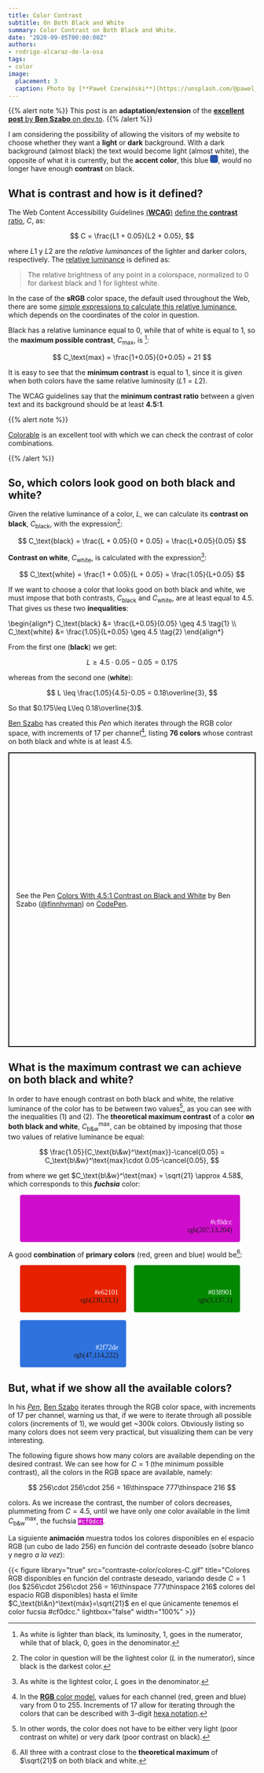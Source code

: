 ```yaml
---
title: Color Contrast
subtitle: On Both Black and White
summary: Color Contrast on Both Black and White.
date: "2020-09-05T00:00:00Z"
authors:
- rodrigo-alcaraz-de-la-osa
tags:
- color
image:
  placement: 3  
  caption: Photo by [**Paweł Czerwiński**](https://unsplash.com/@pawel_czerwinski) on [Unsplash](https://unsplash.com)
---
```


{{% alert note %}}
This post is an **adaptation/extension** of the [**excellent post** by **Ben Szabo** on dev.to](https://dev.to/finnhvman/which-colors-look-good-on-black-and-white-2pe6).
{{% /alert %}}

I am considering the possibility of allowing the visitors of my website to choose whether they want a **light** or **dark** background. With a dark background (almost black) the text would become light (almost white), the opposite of what it is currently, but the **accent color**, this blue <svg width="1rem" height="1rem">
  <rect rx="4" ry="4" width="1rem" height="1rem" style="fill:#2a54a9" />
</svg>, would no longer have enough **contrast** on black.

## What is contrast and how is it defined?
The Web Content Accessibility Guidelines [(**WCAG**)](https://www.w3.org/WAI/standards-guidelines/wcag/) [define the **contrast** ratio](https://www.w3.org/TR/WCAG21/#dfn-contrast-ratio), $C$, as:

$$
C = \frac{L1 + 0.05}{L2 + 0.05},
$$

where $L1$ y $L2$ are the *relative luminances* of the lighter and darker colors, respectively. The [relative luminance](https://www.w3.org/TR/WCAG21/#dfn-relative-luminance) is defined as:

> The relative brightness of any point in a colorspace, normalized to 0 for darkest black and 1 for lightest white.

In the case of the **sRGB** color space, the default used throughout the Web, there are some [*simple* expressions to calculate this relative luminance](https://www.w3.org/TR/WCAG21/#dfn-relative-luminance), which depends on the coordinates of the color in question.

Black has a relative luminance equal to 0, while that of white is equal to 1, so the **maximum possible contrast**, $C_\text{max}$, is [^1]:

[^1]: As white is lighter than black, its luminosity, 1, goes in the numerator, while that of black, 0, goes in the denominator.

$$
C_\text{max} = \frac{1+0.05}{0+0.05} = 21
$$

It is easy to see that the **minimum contrast** is equal to 1, since it is given when both colors have the same relative luminosity ($L1 = L2$).

The WCAG guidelines say that the **minimum contrast ratio** between a given text and its background should be at least **4.5:1**.

{{% alert note %}}

[Colorable](https://colorable.jxnblk.com/) is an excellent tool with which we can check the contrast of color combinations.

{{% /alert %}}

## So, which colors look good on both black and white?
Given the relative luminance of a color, $L$, we can calculate its **contrast on black**, $C_\text{black}$, with the expression[^2]:

[^2]: The color in question will be the lightest color ($L$ in the numerator), since black is the darkest color. 

$$
C_\text{black} = \frac{L + 0.05}{0 + 0.05} = \frac{L+0.05}{0.05}
$$

**Contrast on white**, $C_\text{white}$, is calculated with the expression[^3]:

[^3]: As white is the lightest color, $L$ goes in the denominator.

$$
C_\text{white} = \frac{1 + 0.05}{L + 0.05} = \frac{1.05}{L+0.05}
$$

If we want to choose a color that looks good on both black and white, we must impose that both contrasts, $C_\text{black}$ and $C_\text{white}$, are at least equal to 4.5. That gives us these two <strong>inequalities</strong>:

\begin{align*}
C_\text{black} &= \frac{L+0.05}{0.05} \geq 4.5 \tag{1} \\\\
C_\text{white} &= \frac{1.05}{L+0.05} \geq 4.5 \tag{2}
\end{align*}

From the first one (**black**) we get:

$$
L \geq 4.5\cdot 0.05-0.05 = 0.175
$$

whereas from the second one (**white**):

$$
L \leq \frac{1.05}{4.5}-0.05 = 0.18\overline{3},
$$

So that $0.175\leq L\leq 0.18\overline{3}$.

[Ben Szabo](https://dev.to/finnhvman) has created this *Pen* which iterates through the RGB color space, with increments of 17 per channel[^4], listing **76 colors** whose contrast on both black and white is at least 4.5.

[^4]: In the [**RGB** color model](https://en.wikipedia.org/wiki/RGB), values for each channel (red, green and blue) vary from 0 to 255. Increments of 17 allow for iterating through the colors that can be described with 3-digit [hexa notation](https://en.wikipedia.org/wiki/Web_colors).

<p class="codepen" data-height="600" data-theme-id="light" data-default-tab="result" data-user="finnhvman" data-slug-hash="bZQLgR" style="height: 600px; box-sizing: border-box; display: flex; align-items: center; justify-content: center; border: 2px solid; margin: 1em 0; padding: 1em;" data-pen-title="Colors With 4.5:1 Contrast on Black and White">
  <span>See the Pen <a href="https://codepen.io/finnhvman/pen/bZQLgR">
  Colors With 4.5:1 Contrast on Black and White</a> by Ben Szabo (<a href="https://codepen.io/finnhvman">@finnhvman</a>)
  on <a href="https://codepen.io">CodePen</a>.</span>
</p>
<script async src="https://static.codepen.io/assets/embed/ei.js"></script>

## What is the maximum contrast we can achieve on both black and white?
In order to have enough contrast on both black and white, the relative luminance of the color has to be between two values[^5], as you can see with the inequalities (1) and (2). The **theoretical maximum contrast** of a color **on both black and white**, $C_\text{b\&w}^\text{max}$, can be obtained by imposing that those two values of relative luminance be equal:

[^5]: In other words, the color does not have to be either very light (poor contrast on white) or very dark (poor contrast on black).

$$
\frac{1.05}{C_\text{b\&w}^\text{max}}-\cancel{0.05} = C_\text{b\&w}^\text{max}\cdot 0.05-\cancel{0.05},
$$

from where we get $C_\text{b\&w}^\text{max} = \sqrt{21} \approx 4.58$, which corresponds to this <strong><em>fuchsia</em></strong> color:

<ul style="display: grid;
  grid-template-columns: repeat(auto-fill, minmax(1fr, 1fr));
  grid-gap: 16px;
  padding-right: 32px;">
  <li style="border-radius: 4px;
  padding: 48px 16px 16px;
  list-style: none;
  text-align: end; background-color: #cf0dcc; font-family: Inconsolata">
	  <span style="color:white">#cf0dcc</span><br>rgb(207,13,204)
  </li>
</ul>

A good **combination** of **primary colors** (red, green and blue) would be[^6]:

[^6]: All three with a contrast close to the **theoretical maximum** of $\sqrt{21}$ on both black and white.

<ul style="display: grid;
  grid-template-columns: repeat(auto-fill, minmax(164px, 1fr));
  grid-gap: 16px;
  padding-right: 32px;">
  <li style="border-radius: 4px;
  padding: 48px 16px 16px;
  list-style: none;
  text-align: end; background-color: #e62101; font-family: Inconsolata">
	  <span style="color:white">#e62101</span><br>rgb(230,33,1)
  </li>
  <li style="border-radius: 4px;
  padding: 48px 16px 16px;
  list-style: none;
  text-align: end; background-color: #038901; font-family: Inconsolata">
	  <span style="color:white">#038901</span><br>rgb(3,137,1)
  </li>
  <li style="border-radius: 4px;
  padding: 48px 16px 16px;
  list-style: none;
  text-align: end; background-color: #2f72de; font-family: Inconsolata">
	  <span style="color:white">#2f72de</span><br>rgb(47,114,222)
  </li>    
</ul>

## But, what if we show all the available colors?
In his [*Pen*](https://codepen.io/finnhvman/full/bZQLgR), [Ben Szabo](https://dev.to/finnhvman) iterates through the RGB color space, with increments of 17 per channel, warning us that, if we were to iterate through all possible colors (increments of 1), we would get ~300k colors. Obviously listing so many colors does not seem very practical, but visualizing them can be very interesting.

The following figure shows how many colors are available depending on the desired contrast. We can see how for $C=1$ (the minimum possible contrast), all the colors in the RGB space are available, namely:

$$
256\cdot 256\cdot 256 = 16\thinspace 777\thinspace 216
$$

colors. As we increase the contrast, the number of colors decreases, plummeting from $C=4.5$, until we have only one color available in the limit $C_\text{b\&w}^\text{max}$, the fuchsia <code style="background-color: #cf0dcc; color: #fffff8">#cf0dcc</code>.

<canvas id="C-colores"></canvas>

<script src="https://cdnjs.cloudflare.com/ajax/libs/Chart.js/2.9.3/Chart.min.js"></script>

<script>
	const c = document.getElementById('C-colores').getContext('2d');

	const contraste = [
[  1.00000000, 16777216.00000000],
[  1.10000000, 16718142.00000000],
[  1.20000000, 16463626.00000000],
[  1.30000000, 15998613.00000000],
[  1.40000000, 15312333.00000000],
[  1.50000000, 14609093.00000000],
[  1.60000000, 13940523.00000000],
[  1.70000000, 13302350.00000000],
[  1.80000000, 12689097.00000000],
[  1.90000000, 12098036.00000000],
[  2.00000000, 11525628.00000000],
[  2.10000000, 10969347.00000000],
[  2.20000000, 10426685.00000000],
[  2.30000000, 9896469.00000000],
[  2.40000000, 9376373.00000000],
[  2.50000000, 8865518.00000000],
[  2.60000000, 8366442.00000000],
[  2.70000000, 7879689.00000000],
[  2.80000000, 7404556.00000000],
[  2.90000000, 6939230.00000000],
[  3.00000000, 6482445.00000000],
[  3.10000000, 6032992.00000000],
[  3.20000000, 5588197.00000000],
[  3.30000000, 5147368.00000000],
[  3.40000000, 4710701.00000000],
[  3.50000000, 4278864.00000000],
[  3.60000000, 3851419.00000000],
[  3.70000000, 3428654.00000000],
[  3.80000000, 3010580.00000000],
[  3.90000000, 2597091.00000000],
[  4.00000000, 2188606.00000000],
[  4.01000000, 2148323.00000000],
[  4.02000000, 2108143.00000000],
[  4.03000000, 2068047.00000000],
[  4.04000000, 2028046.00000000],
[  4.05000000, 1987974.00000000],
[  4.06000000, 1948129.00000000],
[  4.07000000, 1908464.00000000],
[  4.08000000, 1868847.00000000],
[  4.09000000, 1829454.00000000],
[  4.10000000, 1789950.00000000],
[  4.11000000, 1750642.00000000],
[  4.12000000, 1711410.00000000],
[  4.13000000, 1672369.00000000],
[  4.14000000, 1633331.00000000],
[  4.15000000, 1594456.00000000],
[  4.16000000, 1555689.00000000],
[  4.17000000, 1517010.00000000],
[  4.18000000, 1478420.00000000],
[  4.19000000, 1439883.00000000],
[  4.20000000, 1401485.00000000],
[  4.21000000, 1363251.00000000],
[  4.22000000, 1325022.00000000],
[  4.23000000, 1286929.00000000],
[  4.24000000, 1248956.00000000],
[  4.25000000, 1211066.00000000],
[  4.26000000, 1173146.00000000],
[  4.27000000, 1135427.00000000],
[  4.28000000, 1097870.00000000],
[  4.29000000, 1060177.00000000],
[  4.30000000, 1022748.00000000],
[  4.31000000, 985475.00000000],
[  4.32000000, 948137.00000000],
[  4.33000000, 911014.00000000],
[  4.34000000, 873843.00000000],
[  4.35000000, 836740.00000000],
[  4.36000000, 799919.00000000],
[  4.37000000, 763092.00000000],
[  4.38000000, 726436.00000000],
[  4.39000000, 689775.00000000],
[  4.40000000, 653055.00000000],
[  4.41000000, 616734.00000000],
[  4.42000000, 580186.00000000],
[  4.43000000, 543893.00000000],
[  4.44000000, 507760.00000000],
[  4.45000000, 471539.00000000],
[  4.46000000, 435462.00000000],
[  4.47000000, 399547.00000000],
[  4.48000000, 363640.00000000],
[  4.49000000, 327915.00000000],
[  4.50000000, 292107.00000000],
[  4.51000000, 256406.00000000],
[  4.52000000, 220874.00000000],
[  4.53000000, 185376.00000000],
[  4.54000000, 150067.00000000],
[  4.55000000, 114623.00000000],
[  4.56000000, 79251.00000000],
[  4.57000000, 44082.00000000],
[  4.58000000, 9067.00000000],
[  4.58100000, 5562.00000000],
[  4.58200000, 2047.00000000],
[  4.58210000, 1701.00000000],
[  4.58220000, 1335.00000000],
[  4.58230000, 980.00000000],
[  4.58240000, 584.00000000],
[  4.58250000, 259.00000000],
[  4.58251000, 212.00000000],
[  4.58252000, 173.00000000],
[  4.58253000, 145.00000000],
[  4.58254000, 118.00000000],
[  4.58255000,  90.00000000],
[  4.58256000,  57.00000000],
[  4.58257000,  19.00000000],
[  4.58257100,  18.00000000],
[  4.58257200,  13.00000000],
[  4.58257300,  10.00000000],
[  4.58257400,   6.00000000],
[  4.58257500,   1.00000000],
	];				
	new Chart(c, {
	  type: 'line',		
	  data: {
	    datasets: [
			{
	      data: contraste.map(datum => ({
	        x: datum[0],
	        y: datum[1]
	      })),
	      label: 'Oro',
	      backgroundColor: '#111111',
	      borderColor: '#111111',
	      fill: false,
		  pointRadius: 0,
	      //              pointHoverRadius: 15,
//	      showLine: false // no line shown
	    }							
	]
	  },
	  options: {
	    scales: {
	      xAxes: [{
	        type: "linear",
	        gridLines: {
	          drawOnChartArea: false,
	          color: "#111111"
	        },
	        // afterFit: function(scale) {
// 	          scale.height = 80 //<-- set value as you wish
// 	        },
	        scaleLabel: {
	          display: true,
	          labelString: 'Contrast',
	          fontSize: 18,
	          fontFamily: 'Cabin Sketch',
	          fontColor: '#111111'
	        },
	        ticks: {
	          fontSize: 16,
	          fontFamily: 'EB Garamond',
	          fontColor: '#111111',
	          max: 5.0,
	          min: 1.0,
	          stepSize: 0.5,
	          // padding: 10
	        }
	      }],
	      yAxes: [{
			  type: "logarithmic",
 	          gridLines: {
	          drawOnChartArea: false,
	          color: "#111111"
	        },
	        scaleLabel: {
	          display: true,
	          labelString: 'Number of colors',
	          fontSize: 18,
	          fontFamily: 'Cabin Sketch',
	          fontColor: '#111111'
	        },
	        ticks: {
	          beginAtZero: true,
	          fontSize: 16,
			  fontFamily: 'EB Garamond',
	          fontColor: '#111111',
	          // padding: 10,
	          maxTicksLimit: 9,
	          max: 100000000,
 			  min: 1,
			  autoSkip: false,
			  callback: function(label, index, labels) {
				  switch (label) {
					  case 1:
						  return '1';
					  case 10:
						  return '10';
					  case 100:
						  return '100';
					  case 1000:
						  return '1k';
					  case 10000:
						  return '10k';
					  case 100000:
						  return '100k';
					  case 1000000:
						  return '1M';
					  case 10000000:
						  return '10M';
					  case 100000000:
						  return '100M'; 						  						  						  						  
				  }
			  }
			},
			// afterBuildTicks: function(pckBarChart) {
	//             pckBarChart.ticks = [];
	//             pckBarChart.ticks.push(1);
	//             pckBarChart.ticks.push(10);
	//             pckBarChart.ticks.push(100);
	//             pckBarChart.ticks.push(1000);
	//             pckBarChart.ticks.push(1e4);
	//             pckBarChart.ticks.push(1e5);
	//             pckBarChart.ticks.push(1e6);
	//             pckBarChart.ticks.push(1e7);
	//             pckBarChart.ticks.push(1e8);
	//         }
	      }]

	    },
	    legend: {
	      display: false
	    },
	  }
	});
</script>
	
La siguiente **animación** muestra todos los colores disponibles en el espacio RGB (un cubo de lado 256) en función del contraste deseado (sobre blanco y negro *a la vez*):
	
{{< figure library="true" src="contraste-color/colores-C.gif" title="Colores RGB disponibles en función del contraste deseado, variando desde $C=1$ (los $256\cdot 256\cdot 256 = 16\thinspace 777\thinspace 216$ colores del espacio RGB disponibles) hasta el límite $C_\text{b\&n}^\text{máx}=\sqrt{21}$ en el que únicamente tenemos el color fucsia #cf0dcc." lightbox="false" width="100%" >}}
